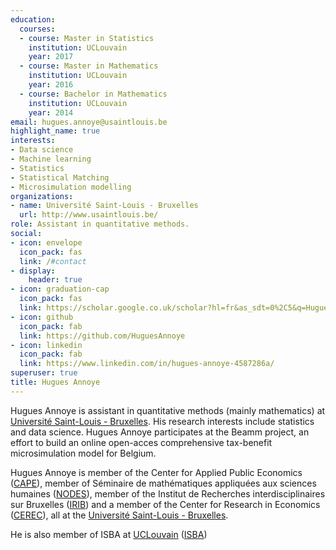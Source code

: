 ```yaml
---
education:
  courses:
  - course: Master in Statistics
    institution: UCLouvain
    year: 2017
  - course: Master in Mathematics
    institution: UCLouvain
    year: 2016
  - course: Bachelor in Mathematics
    institution: UCLouvain
    year: 2014
email: hugues.annoye@usaintlouis.be
highlight_name: true
interests:
- Data science
- Machine learning
- Statistics
- Statistical Matching
- Microsimulation modelling
organizations:
- name: Université Saint-Louis - Bruxelles
  url: http://www.usaintlouis.be/
role: Assistant in quantitative methods.
social:
- icon: envelope
  icon_pack: fas
  link: /#contact
- display:
    header: true
- icon: graduation-cap
  icon_pack: fas
  link: https://scholar.google.co.uk/scholar?hl=fr&as_sdt=0%2C5&q=Hugues+Annoye&oq=Hugu
- icon: github
  icon_pack: fab
  link: https://github.com/HuguesAnnoye
- icon: linkedin
  icon_pack: fab
  link: https://www.linkedin.com/in/hugues-annoye-4587286a/
superuser: true
title: Hugues Annoye
---
```


Hugues Annoye is assistant in quantitative methods (mainly mathematics) at <a href="https://www.usaintlouis.be">Université Saint-Louis - Bruxelles</a>.  His research interests include statistics and data science. 
Hugues Annoye participates at the Beamm project, an effort to build an online open-acces comprehensive tax-benefit microsimulation model for Belgium. 

Hugues Annoye is member of the Center for Applied Public Economics (<a href="https://cape-saintlouis.be/">CAPE</a>), member of Séminaire de mathématiques appliquées aux sciences humaines (<a href="https://www3.usaintlouis.be/4DACTION/rechw_detail_unite/11/F">NODES</a>), member of the Institut de Recherches interdisciplinaires sur Bruxelles (<a href="https://irib.be">IRIB</a>) and a member of the Center for Research in Economics (<a href="https://cerec.be">CEREC</a>), all at the <a href="https://www.usaintlouis.be">Université Saint-Louis - Bruxelles</a>. 

He is also member of ISBA at <a href="https://uclouvain.be/en/index.html">UCLouvain</a> (<a href="https://uclouvain.be/en/research-institutes/lidam/isba">ISBA</a>)


